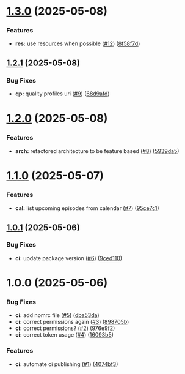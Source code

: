 # [1.3.0](https://github.com/jbydeley/sonarr-mcp/compare/v1.2.1...v1.3.0) (2025-05-08)


### Features

* **res:** use resources when possible ([#12](https://github.com/jbydeley/sonarr-mcp/issues/12)) ([8f58f7d](https://github.com/jbydeley/sonarr-mcp/commit/8f58f7dfd523e650f7a177768e1b65f1692062df))

## [1.2.1](https://github.com/jbydeley/sonarr-mcp/compare/v1.2.0...v1.2.1) (2025-05-08)


### Bug Fixes

* **qp:** quality profiles uri ([#9](https://github.com/jbydeley/sonarr-mcp/issues/9)) ([68d9afd](https://github.com/jbydeley/sonarr-mcp/commit/68d9afd5f7f69ba126eefa08f0609dcfe2a07929))

# [1.2.0](https://github.com/jbydeley/sonarr-mcp/compare/v1.1.0...v1.2.0) (2025-05-08)


### Features

* **arch:** refactored architecture to be feature based ([#8](https://github.com/jbydeley/sonarr-mcp/issues/8)) ([5939da5](https://github.com/jbydeley/sonarr-mcp/commit/5939da51de935a7660b381b4d9acd8f458129900))

# [1.1.0](https://github.com/jbydeley/sonarr-mcp/compare/v1.0.1...v1.1.0) (2025-05-07)


### Features

* **cal:** list upcoming episodes from calendar ([#7](https://github.com/jbydeley/sonarr-mcp/issues/7)) ([95ce7c1](https://github.com/jbydeley/sonarr-mcp/commit/95ce7c15f23485deffe3ea98d0cec6a0183613f2))

## [1.0.1](https://github.com/jbydeley/sonarr-mcp/compare/v1.0.0...v1.0.1) (2025-05-06)


### Bug Fixes

* **ci:** update package version ([#6](https://github.com/jbydeley/sonarr-mcp/issues/6)) ([9ced110](https://github.com/jbydeley/sonarr-mcp/commit/9ced110fae3d3c5d18fb1ebf3ed81997feb96c30))

# 1.0.0 (2025-05-06)


### Bug Fixes

* **ci:** add npmrc file ([#5](https://github.com/jbydeley/sonarr-mcp/issues/5)) ([dba53da](https://github.com/jbydeley/sonarr-mcp/commit/dba53da88db06cfd9cf8eb8957df8d5bc850d4f3))
* **ci:** correct permissions again ([#3](https://github.com/jbydeley/sonarr-mcp/issues/3)) ([898705b](https://github.com/jbydeley/sonarr-mcp/commit/898705bc89f97c91486f127288f8894ad9be1af1))
* **ci:** correct permissions? ([#2](https://github.com/jbydeley/sonarr-mcp/issues/2)) ([976e9f2](https://github.com/jbydeley/sonarr-mcp/commit/976e9f2a8b7654d4df3a608fa89a72600eef1139))
* **ci:** correct token usage ([#4](https://github.com/jbydeley/sonarr-mcp/issues/4)) ([16093b5](https://github.com/jbydeley/sonarr-mcp/commit/16093b54b35564000a3ee980b30ab230280ac4d5))


### Features

* **ci:** automate ci publishing ([#1](https://github.com/jbydeley/sonarr-mcp/issues/1)) ([4074bf3](https://github.com/jbydeley/sonarr-mcp/commit/4074bf37c2a978a706c40609d5946fb1c33ffa59))
